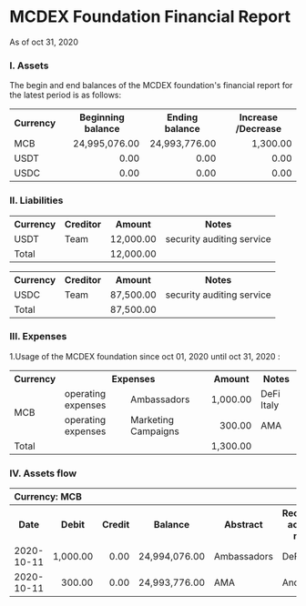 # MCDEX Foundation Financial Report
As of oct 31, 2020
### I. Assets
The begin and end balances of the MCDEX foundation's financial report for the latest period is as follows:
<table>
    <tr>
        <th rowspan="1">Currency</th>
        <th>Beginning balance </th>
        <th>Ending balance</th>
        <th>Increase /Decrease</th>
    </tr>
    <tr>
        <td rowspan="1">MCB</td>
        <td align="right">24,995,076.00</td>
        <td align="right">24,993,776.00</td>
        <td align="right">1,300.00</td>
    </tr>
    <tr>
        <td rowspan="1">USDT</td>
         <td align="right">0.00</td>
        <td align="right">0.00</td>
        <td align="right">0.00</td>
    </tr>
    <tr>
        <td rowspan="1">USDC</td>
         <td align="right">0.00</td>
        <td align="right">0.00</td>
        <td align="right">0.00</td>
    </tr>
 </table>

### II. Liabilities
<table>
    <tr>
        <th rowspan="1">Currency</th>
        <th>Creditor </th>
        <th>Amount</th>
        <th>Notes </th>
    </tr>
    <tr>
        <td rowspan="1">USDT</td>
        <td>Team</td>
        <td align="right">12,000.00</td>
        <td align="right">security auditing service</td>
    </tr>
    <tr>
        <td rowspan="1">Total</td>
         <td align="right"> </td>
        <td align="right">12,000.00</td>
        <td align="right"> </td>
    </tr>
 </table>
<table>
    <tr>
        <th rowspan="1">Currency</th>
        <th>Creditor </th>
        <th>Amount</th>
        <th>Notes </th>
    </tr>
    <tr>
        <td rowspan="1">USDC</td>
        <td>Team</td>
        <td align="right">87,500.00</td>
        <td align="right">security auditing service</td>
    </tr>
    <tr>
        <td rowspan="1">Total</td>
         <td align="right"> </td>
        <td align="right">87,500.00</td>
        <td align="right"> </td>
    </tr>
 </table>

### III. Expenses 
1.Usage of the MCDEX foundation  since oct 01, 2020 until oct 31, 2020 :
<table>
    <tr>
        <th rowspan="1">Currency</th>
        <th colspan="2">Expenses </th>
        <th>Amount</th>
        <th>Notes</th>
    </tr>
    <tr>
        <td rowspan="2">MCB</td>
        <td>operating expenses</td>
        <td>Ambassadors</td>
        <td align="right">1,000.00</td>
        <td>DeFi Italy</td>
    </tr>
    <tr>
        <td>operating expenses</td>
        <td>Marketing Campaigns</td>
        <td align="right">300.00</td>
        <td> AMA </td>
    </tr>
    <tr>
        <td rowspan="1">Total</td>
        <td>  </td>
        <td>  </td>
        <td align="right">1,300.00</td>
        <td>  </td>
    </tr>
 </table>

### IV. Assets flow
<table>
    <tr>
        <th colspan="7" align="left">Currency: MCB</th>
    </tr> 
    <tr>
        <th rowspan="1">Date</th>
        <th>Debit </th>
        <th>Credit </th>
        <th>Balance</th>
        <th>Abstract</th>
        <th>Reciprocal account name </th>
        <th>Transaction Hash</th>
    </tr>
    <tr>
        <td rowspan="1">2020-10-11</td>
        <td align="right">1,000.00</td>
        <td align="right">0.00</td>
        <td align="right">24,994,076.00</td>
        <td> Ambassadors</td>
        <td> DeFi Italy </td>
        <td> <a href="https://etherscan.io/address/tx/0xe6d5e54bea9117fe64a93c56762d83ebc682178341408fb88cae3a4442d55e49">0xe6d5******5e49</a>
        <br/>
        <a href="https://etherscan.io/address/tx/0xed8e0135f5f9e4b1acea2b5f435a0a1c7afe247b2616c7890db3b7ced463508d">0xed8e******508d</a>
    </tr>
    <tr>
        <td rowspan="1">2020-10-11</td>
        <td align="right">300.00</td>
        <td align="right">0.00</td>
        <td align="right">24,993,776.00</td>
        <td> AMA </td>
        <td> Andy  </td>
        <td> <a href="https://etherscan.io/address/tx/0xe6d5e54bea9117fe64a93c56762d83ebc682178341408fb88cae3a4442d55e49">0xe6d5******5e49</a>
        <br/>
        <a href="https://etherscan.io/address/tx/0xed8e0135f5f9e4b1acea2b5f435a0a1c7afe247b2616c7890db3b7ced463508d">0xed8e******508d</a>
    </tr>
    </table>
